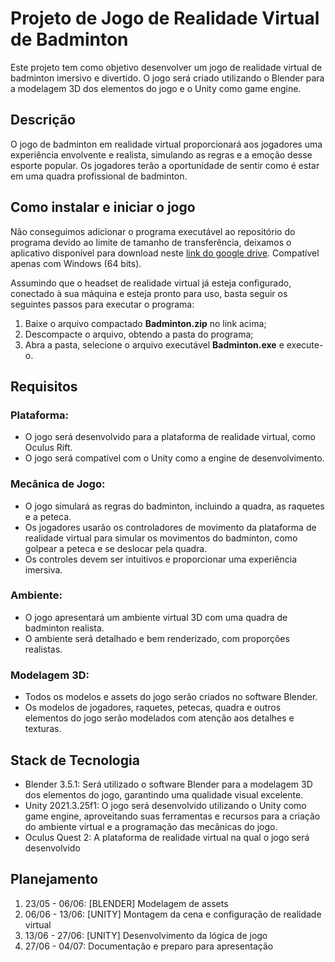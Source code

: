 # Projeto de Jogo de Realidade Virtual de Badminton

Este projeto tem como objetivo desenvolver um jogo de realidade virtual de badminton imersivo e divertido. O jogo será criado utilizando o Blender para a modelagem 3D dos elementos do jogo e o Unity como game engine.

## Descrição

O jogo de badminton em realidade virtual proporcionará aos jogadores uma experiência envolvente e realista, simulando as regras e a emoção desse esporte popular. Os jogadores terão a oportunidade de sentir como é estar em uma quadra profissional de badminton.

## Como instalar e iniciar o jogo

Não conseguimos adicionar o programa executável ao repositório do programa devido ao limite de tamanho de transferência, deixamos o aplicativo disponível para download neste [link do google drive](https://drive.google.com/file/d/1zz-UgEj7ag6KgXvr7tWCv1Zvex3U-CZC/view?usp=sharing). Compatível apenas com Windows (64 bits).
 
Assumindo que o headset de realidade virtual já esteja configurado, conectado à sua máquina e esteja pronto para uso, basta seguir os seguintes passos para executar o programa:

1. Baixe o arquivo compactado **Badminton.zip** no link acima;
2. Descompacte o arquivo, obtendo a pasta do programa;
3. Abra a pasta, selecione o arquivo executável **Badminton.exe** e execute-o.

## Requisitos
### Plataforma: 
<ul>
  <li>O jogo será desenvolvido para a plataforma de realidade virtual, como Oculus Rift.</li>
  <li>O jogo será compatível com o Unity como a engine de desenvolvimento.</li>
</ul>

### Mecânica de Jogo:
<ul>
  <li>O jogo simulará as regras do badminton, incluindo a quadra, as raquetes e a peteca.</li>
  <li>Os jogadores usarão os controladores de movimento da plataforma de realidade virtual para simular os movimentos do badminton, como golpear a peteca e se deslocar pela quadra.</li>
  <li>Os controles devem ser intuitivos e proporcionar uma experiência imersiva. </li>
</ul>

### Ambiente:
<ul>
  <li>O jogo apresentará um ambiente virtual 3D com uma quadra de badminton realista.</li>
  <li>O ambiente será detalhado e bem renderizado, com proporções realistas.</li>
</ul>

### Modelagem 3D:
<ul>
  <li>Todos os modelos e assets do jogo serão criados no software Blender.</li>
  <li>Os modelos de jogadores, raquetes, petecas, quadra e outros elementos do jogo serão modelados com atenção aos detalhes e texturas.</li>
</ul>

## Stack de Tecnologia
<ul>
  <li>Blender 3.5.1: Será utilizado o software Blender para a modelagem 3D dos elementos do jogo, garantindo uma qualidade visual excelente.</li>
  <li>Unity 2021.3.25f1: O jogo será desenvolvido utilizando o Unity como game engine, aproveitando suas ferramentas e recursos para a criação do ambiente virtual e a programação das mecânicas do jogo.</li>
  <li>Oculus Quest 2: A plataforma de realidade virtual na qual o jogo será desenvolvido</li>
</ul>

## Planejamento
<ol>
  <li>23/05 - 06/06: [BLENDER] Modelagem de assets</li>
  <li>06/06 - 13/06: [UNITY] Montagem da cena e configuração de realidade virtual</li>
  <li>13/06 - 27/06: [UNITY] Desenvolvimento da lógica de jogo</li>
  <li>27/06 - 04/07: Documentação e preparo para apresentação</li>
</ol>
